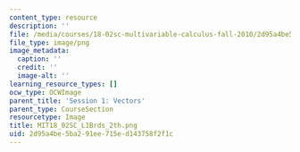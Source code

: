 ```yaml
---
content_type: resource
description: ''
file: /media/courses/18-02sc-multivariable-calculus-fall-2010/2d95a4be5ba291ee715ed143758f2f1c_MIT18_02SC_L1Brds_2th.png
file_type: image/png
image_metadata:
  caption: ''
  credit: ''
  image-alt: ''
learning_resource_types: []
ocw_type: OCWImage
parent_title: 'Session 1: Vectors'
parent_type: CourseSection
resourcetype: Image
title: MIT18_02SC_L1Brds_2th.png
uid: 2d95a4be-5ba2-91ee-715e-d143758f2f1c
---
```

